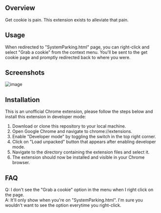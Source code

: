 ## Overview

Get cookie is pain. This extension exists to alleviate that pain. 

## Usage

When redirected to "SystemParking.html" page, you can right-click and select "Grab a cookie" from the context menu. You'll be sent to the get cookie page and promptly redirected back to where you were.

## Screenshots

![image](https://github.com/user-attachments/assets/85a85e6c-7054-4f98-9dc9-5c4f12f2d485)


## Installation

This is an unofficial Chrome extension, please follow the steps below and install this extension in developer mode:

1. Download or clone this repository to your local machine.
2. Open Google Chrome and navigate to chrome://extensions.
3. Enable "Developer mode" by toggling the switch in the top right corner.
4. Click on "Load unpacked" button that appears after enabling developer mode.
5. Navigate to the directory containing the extension files and select it.
6. The extension should now be installed and visible in your Chrome browser.

## FAQ
Q: I don't see the "Grab a cookie" option in the menu when I right click on the page. <br>
A: It'll only show when you're on "SystemParking.html". I'm sure you wouldn't want to see the option everytime you right-click.
